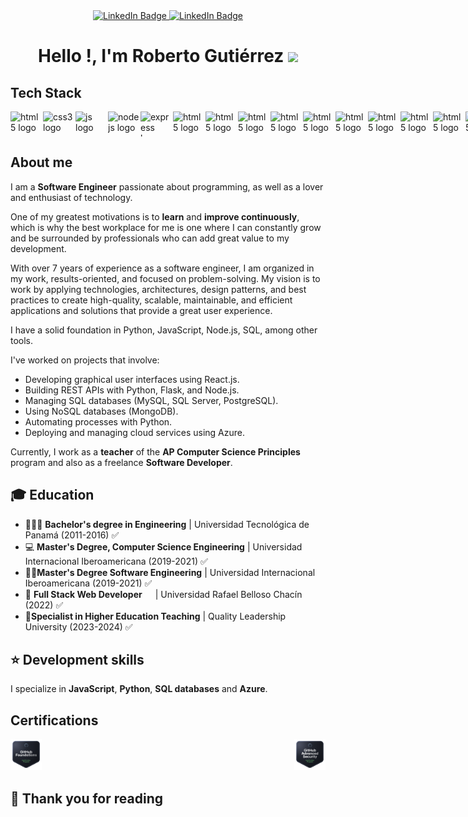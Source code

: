<!-- Header -->
<div id="header" align="center">

  <div id="badges">
    <a href="https://www.github.com/robertoargs/">
      <img src="https://img.shields.io/badge/GitHub-100000?style=for-the-badge&logo=github&logoColor=white" alt="LinkedIn Badge"/>
    </a>
    <a href="https://www.linkedin.com/in/robertoargs/">
      <img src="https://img.shields.io/badge/LinkedIn-blue?style=for-the-badge&logo=linkedin&logoColor=white" alt="LinkedIn Badge"/>
    </a>
  </div>

  <h1>
    Hello !, I'm Roberto Gutiérrez 
    <img src="https://media.giphy.com/media/hvRJCLFzcasrR4ia7z/giphy.gif" width="30px"/>
  </h1>

</div>

<!--Tech Stack-->
## Tech Stack
<div align="left" width="100%" style="display: flex; justify-content: space-between;">
  
  <img src="https://cdn.jsdelivr.net/gh/devicons/devicon@latest/icons/html5/html5-original.svg" height="40" width="52" alt="html5 logo" />

  <img src="https://cdn.jsdelivr.net/gh/devicons/devicon@latest/icons/css3/css3-original.svg" height="40" width="52" alt="css3 logo" />

  <img src="https://cdn.jsdelivr.net/gh/devicons/devicon@latest/icons/javascript/javascript-plain.svg" height="40" width="52" alt="js logo" />

  <img src="https://cdn.jsdelivr.net/gh/devicons/devicon@latest/icons/nodejs/nodejs-original-wordmark.svg" height="40" width="52" alt="nodejs logo" />

  <img src="https://cdn.jsdelivr.net/gh/devicons/devicon@latest/icons/express/express-original-wordmark.svg" height="40" width="52" alt="express logo" />

  <img src="https://cdn.jsdelivr.net/gh/devicons/devicon@latest/icons/python/python-original.svg" height="40" width="52" alt="html5 logo" />

  <img src="https://cdn.jsdelivr.net/gh/devicons/devicon@latest/icons/flask/flask-original-wordmark.svg" height="40" width="52" alt="html5 logo" />

  <img src="https://cdn.jsdelivr.net/gh/devicons/devicon@latest/icons/fastapi/fastapi-plain-wordmark.svg" height="40" width="52" alt="html5 logo" />

  <img src="https://cdn.jsdelivr.net/gh/devicons/devicon@latest/icons/azure/azure-original-wordmark.svg" height="40" width="52" alt="html5 logo" />

  <img src="https://cdn.jsdelivr.net/gh/devicons/devicon@latest/icons/azuredevops/azuredevops-plain.svg" height="40" width="52" alt="html5 logo" />

  <img src="https://cdn.jsdelivr.net/gh/devicons/devicon@latest/icons/azuresqldatabase/azuresqldatabase-plain.svg" height="40" width="52" alt="html5 logo" />

  <img src="https://cdn.jsdelivr.net/gh/devicons/devicon@latest/icons/cosmosdb/cosmosdb-original.svg" height="40" width="52" alt="html5 logo" />

  <img src="https://cdn.jsdelivr.net/gh/devicons/devicon@latest/icons/docker/docker-original.svg" height="40" width="52" alt="html5 logo" />

  <img src="https://cdn.jsdelivr.net/gh/devicons/devicon@latest/icons/git/git-original.svg" height="40" width="52" alt="html5 logo" />

  <img src="https://cdn.jsdelivr.net/gh/devicons/devicon@latest/icons/github/github-original.svg" height="40" width="52" alt="html5 logo" />

  <img src="https://cdn.jsdelivr.net/gh/devicons/devicon@latest/icons/insomnia/insomnia-original-wordmark.svg" height="40" width="52" alt="html5 logo" />

  <img src="https://cdn.jsdelivr.net/gh/devicons/devicon@latest/icons/postman/postman-original-wordmark.svg" height="40" width="52" alt="html5 logo" />

  <img src="https://cdn.jsdelivr.net/gh/devicons/devicon@latest/icons/jupyter/jupyter-original-wordmark.svg" height="40" width="52" alt="html5 logo" />

  <img src="https://cdn.jsdelivr.net/gh/devicons/devicon@latest/icons/mongodb/mongodb-original-wordmark.svg" height="40" width="52" alt="html5 logo" />

</div>

<!-- About me -->
## About me

I am a **Software Engineer** passionate about programming, as well as a lover and enthusiast of technology.

One of my greatest motivations is to **learn** and **improve continuously**, which is why the best workplace for me is one where I can constantly grow and be surrounded by professionals who can add great value to my development.

With over 7 years of experience as a software engineer, I am organized in my work, results-oriented, and focused on problem-solving. My vision is to work by applying technologies, architectures, design patterns, and best practices to create high-quality, scalable, maintainable, and efficient applications and solutions that provide a great user experience.

I have a solid foundation in Python, JavaScript, Node.js, SQL, among other tools.

I've worked on projects that involve:
- Developing graphical user interfaces using React.js.
- Building REST APIs with Python, Flask, and Node.js.
- Managing SQL databases (MySQL, SQL Server, PostgreSQL).
- Using NoSQL databases (MongoDB).
- Automating processes with Python.
- Deploying and managing cloud services using Azure.

Currently, I work as a **teacher** of the **AP Computer Science Principles** program and also as a freelance **Software Developer**.

<!-- Education -->
## 🎓 Education
- 👨🏻‍🎓 **Bachelor's degree in Engineering** | Universidad Tecnológica de Panamá (2011-2016) ✅
- 💻 **Master's Degree, Computer Science Engineering** | Universidad Internacional Iberoamericana (2019-2021) ✅
- 👨‍💻**Master's Degree Software Engineering** | Universidad Internacional Iberoamericana (2019-2021) ✅
- 📜 **Full Stack Web Developer**&ensp;&ensp;&ensp;| Universidad Rafael Belloso Chacín (2022) ✅
- 🧑**Specialist in Higher Education Teaching** | Quality Leadership University (2023-2024) ✅

<!-- Development skills -->
## ⭐ Development skills
I specialize in **JavaScript**, **Python**, **SQL databases** and **Azure**.

<!--Certifications-->
## Certifications
<div align="center" width="100%" style="display: flex; justify-content: space-between;">
  

  <a href="https://www.credly.com/badges/11ccb34e-a05c-49ef-9fb6-a4a93e83cdea/public_url">
    <img 
      src="./certifications/github-foundations.png" 
      height="50" 
      width="50" 
      alt="GitHub Foundations" 
    />
  </a>


  <a href="https://www.credly.com/badges/ff9a0e6f-d29f-42b2-955b-a33c3f6d50cc/public_url">
    <img 
      src="./certifications/github-advanced-security.png" 
      height="50" 
      width="50" 
      alt="GitHub Advanced Security" 
    />
  </a>

</div>

## 🚀 Thank you for reading

<!-- ## Stats for nerds

<div align="center">

  ![robertoargs's Stats](https://github-readme-stats.vercel.app/api?username=robertoargs&theme=tokyonight&show_icons=true&hide_border=false&count_private=false)

  ![robertoargs's Streak](https://github-readme-streak-stats.herokuapp.com/?user=robertoargs&theme=tokyonight&hide_border=false)

  ![robertoargs's Top Languages](https://github-readme-stats.vercel.app/api/top-langs/?username=robertoargs&theme=tokyonight&show_icons=true&hide_border=false&layout=compact)

</div> -->
